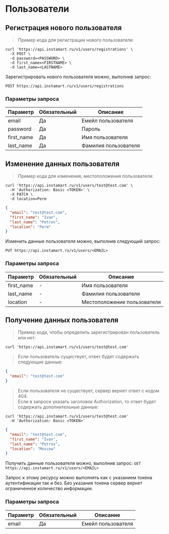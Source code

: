 # Пользователи

## Регистрация нового пользователя

> Пример кода для регистрации нового пользователя:

```shell
curl 'https://api.instamart.ru/v1/users/registrations' \
  -X POST \
  -d password=<PASSWORD> \
  -d first_name=<FIRSTNAME> \
  -d last_name=<LASTNAME>
```

Зарегистрировать нового пользователя можно, выполнив запрос:

`POST https://api.instamart.ru/v1/users/registrations`

### Параметры запроса

Параметр | Обязательный | Описание
--------- | ------- | -----------
email | Да | Емейл пользователя
password | Да | Пароль
first_name | Да | Имя пользователя
last_name | Да | Фамилия пользователя

## Изменение данных пользователя

> Пример кода для изменения, местоположения пользователя:

```shell
curl 'https://api.instamart.ru/v1/users/test@test.com' \
  -H 'Authorization: Basic <TOKEN>' \
  -X PATCH \
  -d location=Perm
```
```json
{
  "email": "test@test.com",
  "first_name": "Ivan",
  "last_name": "Petrov",
  "location": "Perm"
}
```

Изменить данные пользоватeля можно, выполнив следующий запрос:

`PUT https://api.instamart.ru/v1/users/<EMAIL>`

### Параметры запроса

Параметр | Обязательный | Описание
--------- | ------- | -----------
first_name | - | Имя пользователя
last_name | - | Фамилия пользователя
location | - | Местоположение пользователя

## Получение данных пользователя

> Пример кода, чтобы определить зарегистрирован пользователь или нет:

```shell
curl 'https://api.instamart.ru/v1/users/test@test.com'
```
> Если пользователь существует, ответ будет содержать следующие данные:

```json
{
  "email": "test@test.com"
}
```

> Если пользователя не существует, сервер вернет ответ с кодом 404.<br>Если в запросе указать заголовок Authorization, то ответ будет содержать дополнительные данные:

```shell
curl 'https://api.instamart.ru/v1/users/test@test.com'
  -H 'Authorization: Basic <TOKEN>'
```

```json
{
  "email": "test@test.com",
  "first_name": "Ivan",
  "last_name": "Petrov",
  "location": "Moscow"
}
```

Получить данные пользователя можно, выполнив запрос:
`GET https://api.instamart.ru/v1/users/<EMAIL>`

Запрос к этому ресурсу можно выполнять как с указанием токена аутентификации так и без. Без указания токена сервер вернет ограниченное количество информации.

### Параметры запроса

Параметр | Обязательный | Описание
--------- | ------- | -----------
email | Да | Емейл пользователя
